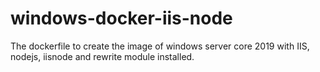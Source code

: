 # windows-docker-iis-node
The dockerfile to create the image of windows server core 2019 with IIS, nodejs, iisnode and rewrite module installed.
